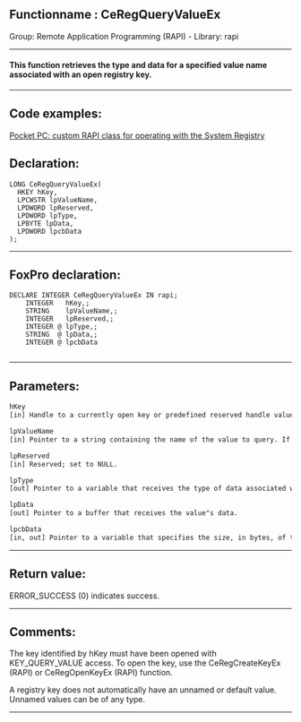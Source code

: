 <link rel="stylesheet" type="text/css" href="../../css/win32api.css">  
<link rel="stylesheet" href="https://cdnjs.cloudflare.com/ajax/libs/font-awesome/4.7.0/css/font-awesome.min.css">

## Functionname : CeRegQueryValueEx
Group: Remote Application Programming (RAPI) - Library: rapi    
***  


#### This function retrieves the type and data for a specified value name associated with an open registry key. 
***  


## Code examples:
[Pocket PC: custom RAPI class for operating with the System Registry](../../samples/sample_441.md)  

## Declaration:
```foxpro  
LONG CeRegQueryValueEx(
  HKEY hKey,
  LPCWSTR lpValueName,
  LPDWORD lpReserved,
  LPDWORD lpType,
  LPBYTE lpData,
  LPDWORD lpcbData
);  
```  
***  


## FoxPro declaration:
```foxpro  
DECLARE INTEGER CeRegQueryValueEx IN rapi;
	INTEGER   hKey,;
	STRING    lpValueName,;
	INTEGER   lpReserved,;
	INTEGER @ lpType,;
	STRING  @ lpData,;
	INTEGER @ lpcbData
  
```  
***  


## Parameters:
```txt  
hKey
[in] Handle to a currently open key or predefined reserved handle value.

lpValueName
[in] Pointer to a string containing the name of the value to query. If this parameter is NULL or an empty string, the function retrieves the type and data for the key"s unnamed value.

lpReserved
[in] Reserved; set to NULL.

lpType
[out] Pointer to a variable that receives the type of data associated with the specified value.

lpData
[out] Pointer to a buffer that receives the value"s data.

lpcbData
[in, out] Pointer to a variable that specifies the size, in bytes, of the buffer pointed to by the lpData parameter. When the function returns, this variable contains the size of the data copied to lpData.  
```  
***  


## Return value:
ERROR_SUCCESS (0) indicates success.   
***  


## Comments:
The key identified by hKey must have been opened with KEY_QUERY_VALUE access. To open the key, use the CeRegCreateKeyEx (RAPI) or CeRegOpenKeyEx (RAPI) function.  
  
A registry key does not automatically have an unnamed or default value. Unnamed values can be of any type.   
  
***  

